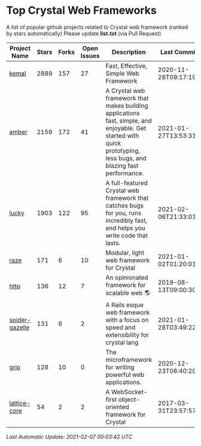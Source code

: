 # Top Crystal Web Frameworks

A list of popular github projects related to Crystal web framework (ranked by stars automatically)
Please update **list.txt** (via Pull Request)

| Project Name | Stars | Forks | Open Issues | Description | Last Commit |
| ------------ | ----- | ----- | ----------- | ----------- | ----------- |
| [kemal](https://github.com/kemalcr/kemal) |2889|157|27|Fast, Effective, Simple Web Framework|2020-11-28T09:17:19Z|
| [amber](https://github.com/amberframework/amber) |2159|172|41|A Crystal web framework that makes building applications fast, simple, and enjoyable. Get started with quick prototyping, less bugs, and blazing fast performance.|2021-01-27T13:53:31Z|
| [lucky](https://github.com/luckyframework/lucky) |1903|122|95|A full-featured Crystal web framework that catches bugs for you, runs incredibly fast, and helps you write code that lasts.|2021-02-06T21:33:01Z|
| [raze](https://github.com/samueleaton/raze) |171|6|10|Modular, light web framework for Crystal|2021-01-02T01:20:01Z|
| [http](https://github.com/onyxframework/http) |136|12|7|An opinionated framework for scalable web 🌎|2019-08-13T09:00:30Z|
| [spider-gazelle](https://github.com/spider-gazelle/spider-gazelle) |131|6|2|A Rails esque web framework with a focus on speed and extensibility for crystal lang|2021-01-28T03:49:22Z|
| [grip](https://github.com/grip-framework/grip) |128|10|0|The microframework for writing powerful web applications.|2020-12-23T06:40:29Z|
| [lattice-core](https://github.com/jasonl99/lattice-core) |54|2|2|A WebSocket-first object-oriented framework for Crystal|2017-03-31T23:57:57Z|

*Last Automatic Update: 2021-02-07 00:03:42 UTC*